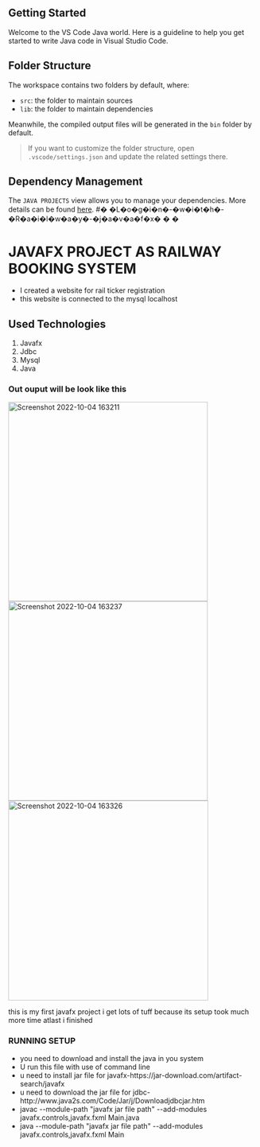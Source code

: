 ## Getting Started

Welcome to the VS Code Java world. Here is a guideline to help you get started to write Java code in Visual Studio Code.

## Folder Structure

The workspace contains two folders by default, where:

- `src`: the folder to maintain sources
- `lib`: the folder to maintain dependencies

Meanwhile, the compiled output files will be generated in the `bin` folder by default.

> If you want to customize the folder structure, open `.vscode/settings.json` and update the related settings there.

## Dependency Management

The `JAVA PROJECTS` view allows you to manage your dependencies. More details can be found [here](https://github.com/microsoft/vscode-java-dependency#manage-dependencies).
#� �L�o�g�i�n�-�w�i�t�h�-�R�a�i�l�w�a�y�-�j�a�v�a�f�x�
�
�

<h1>JAVAFX PROJECT AS RAILWAY BOOKING SYSTEM</h1>
<ul>
<li>I created a website for rail ticker registration</li>
<li>this website is connected to the mysql localhost</li>
</ul>
<h2>Used Technologies</h2>
<ol>
<li>Javafx</li>
<li>Jdbc</li>
<li>Mysql</li>
<li>Java</li>
</ol>
<h3>Out ouput will be look like this</h3>
<img width="401" alt="Screenshot 2022-10-04 163211" src="https://user-images.githubusercontent.com/80329368/193803238-bd967006-158d-4c1e-992b-5100adb5e211.png">
<img width="401" alt="Screenshot 2022-10-04 163237" src="https://user-images.githubusercontent.com/80329368/193803533-3b3741a3-dc46-4ff0-ae18-2413739d7a2e.png">
<img width="402" alt="Screenshot 2022-10-04 163326" src="https://user-images.githubusercontent.com/80329368/193803647-aec95cd8-f8d9-4f33-ba12-a01fcfe6d7c4.png">
<p>this is my first javafx project i get lots of tuff because its setup took much more time atlast i finished</p>
<h3>RUNNING SETUP</h3>
<ul>
  <li>you need to download and install the java in you system</li>
  <li>U run this file with use of command line</li>
  <li>u need to install jar file for javafx-https://jar-download.com/artifact-search/javafx</li>
  <li>u need to download the jar file for jdbc- http://www.java2s.com/Code/Jar/j/Downloadjdbcjar.htm</li>
  <li>javac --module-path "javafx jar file path" --add-modules javafx.controls,javafx.fxml Main.java</li>
  <li>java --module-path "javafx jar file path" --add-modules javafx.controls,javafx.fxml Main</li>
</ul>

